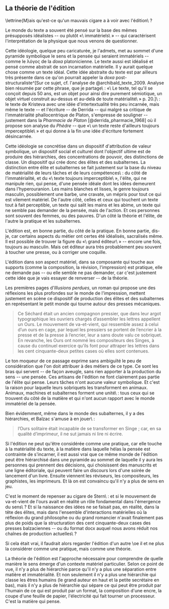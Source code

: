 ## La théorie de l'édition

\lettrine{M}ais qu'est-ce qu'un mauvais cigare a à voir avec l'édition\ ?

Le monde du texte a souvent été pensé sur la base des mêmes présupposés idéalistes -- ou plutôt «\ immatériels\ » -- qui caractérisent l'interprétation de la physique que nous venons de questionner. 

Cette idéologie, quelque peu caricaturée, je l'admets, met au sommet d'une pyramide symbolique le sens et la pensée qui seraient immatériels -- comme le λόγος de la _doxa_ platonicienne. Le texte aussi est idéalisé et pensé comme abstrait de son incarnation matérielle. Il y aurait quelque chose comme un texte idéal. Cette idée abstraite du texte est par ailleurs très présente dans ce qu'on pourrait appeler la _doxa_ post-structuraliste^[Sur ce sujet, cf. l'analyse de @archibald_texte_2009. Analyse bien résumée par cette phrase, que je partage\ : «\ Le texte, tel qu'il se conçoit depuis 50 ans, est un
objet pour ainsi dire purement sémiotique, un objet virtuel construit au-dessus et au-delà de toute
matérialité\ » p. 20.]\ : le texte de Kristeva avec une idée d'intertextualité très peu incarnée, mais même le texte -- et l'écriture -- de Derrida -- qui malgré sa critique de l'immatérialité phallocentrique de Platon, s'empresse de souligner -- justement dans la _Pharmacie de Platon_ [@derrida_pharmacie_1968] où il propose son analyse du _Phèdre_ -- que «\ un texte reste d'ailleurs toujours imperceptible\ » et qui donne à la fin une idée d'écriture fortement désincarnée<!--cette phrase n'est pas finie ? J'ai pas compris-->.

Cette idéologie se concrétise dans un dispositif d'attribution de valeur symbolique, un dispositif social et culturel dont l'objectif ultime est de produire des hiérarchies, des concentrations de pouvoir, des distinctions de classe. Un dispositif qui crée donc des élites et des subalternes. La distinction entre élite et subalternes se fait justement sur la base du niveau de matérialité de leurs tâches et de leurs compétences\ : du côté de l'immatérialité, et du «\ texte toujours imperceptible\ », l'élite, qui ne manipule rien, qui pense, d'une pensée idéale dont les idées demeurent dans l'hyperouranion. Les mains blanches et lisses, le genre toujours masculin, possiblement une barbe, une cravate, un mépris pour tout ce qui est vilement matériel. De l'autre côté, celles et ceux qui touchent un texte tout à fait perceptible, un texte qui salit les mains et les abime, un texte qui ne semble pas demander de la pensée, mais de l'action. Et ces personnes sont souvent des femmes, ou des pauvres. D'un côté la théorie et l'élite, de l'autre la pratique et les subalternes.

L'édition est, en bonne partie, du côté de la pratique. En bonne partie, dis-je, car certains aspects du métier ont certes été idéalisés, sacralisés même. Il est possible de trouver la figure du «\ grand éditeur\ » -- encore une fois, toujours au masculin. Mais cet éditeur aura très probablement peu souvent à toucher une presse, ou à corriger une coquille.

L'édition dans son aspect matériel, dans sa composante qui touche aux supports (comme la composition, la révision, l'impression) est pratique, elle ne demande pas -- ou elle semble ne pas demander, car c'est justement cette idée que je vais essayer de renverser -- de la théorie.

Les premières pages d'_Illusions perdues_, un roman qui propose une des réflexions les plus profondes sur le monde de l'impression, mettent justement en scène ce dispositif de production des élites et des subalternes en représentant le petit monde qui tourne autour des presses mécaniques.

>Ce Séchard était un ancien compagnon pressier, que dans leur argot typographique les ouvriers chargés d’assembler les lettres appellent un Ours. Le mouvement de va-et-vient, qui ressemble assez à celui d’un ours en cage, par lequel les pressiers se portent de l’encrier à la presse et de la presse à l’encrier, leur a sans doute valu ce sobriquet. En revanche, les Ours ont nommé les compositeurs des Singes, à cause du continuel exercice qu’ils font pour attraper les lettres dans les cent cinquante-deux petites cases où elles sont contenues. 

Le ton moqueur de ce passage exprime sans ambiguïté le peu de considération que l'on doit attribuer à des métiers de ce type. Ce sont les bras qui servent -- de façon aveugle, sans rien apporter à la production du sens -- une pensée. Ces artisans de l'édition ne font clairement pas partie de l'élite qui pense. Leurs tâches n'ont aucune valeur symbolique. Et c'est la raison pour laquelle leurs sobriquets les transforment en animaux. Animaux, machines et subalternes forment une unité\ : tous ceux qui se trouvent du côté de la matière et qui n'ont aucun rapport avec le monde immatériel de la pensée.

Bien évidemment, même dans le monde des subalternes, il y a des hiérarchies, et Balzac s'amuse à en jouer\ :


>l’Ours solitaire était incapable de se transformer en Singe ; car, en sa qualité d’imprimeur, il ne sut jamais ni lire ni écrire. 


Si l'édition ne peut qu'être considérée comme une pratique, car elle touche à la matérialité du texte, à la matière dans laquelle hélas la pensée est contrainte de s'incarner, il est aussi vrai que ce même monde de l'édition peut être hiérarchisé dans une pyramide au sommet de laquelle il y aura les personnes qui prennent des décisions, qui choisissent des manuscrits et une ligne éditoriale, qui peuvent faire un discours lors d'une soirée de lancement d'un livre. Ensuite viennent les réviseurs, les compositeurs, les graphistes, les imprimeurs. Et là on est convaincu qu'il n'y a plus de sens en jeu. 

C'est le moment de repenser au cigare de Stern\ : et si le mouvement de va-et-vient de l'ours avait en réalité un rôle fondamental dans l'émergence du sens\ ? Et si la naissance des idées ne se faisait pas, en réalité, dans la tête des élites, mais dans l'ensemble d'interactions matérielles où la réflexion du grand philosophe ou du grand romancier n'avait finalement pas plus de poids que la structuration des cent cinquante-deux cases des presses balzaciennes -- ou du format docx auquel nous avons réduit nos chaînes de production actuelles\ ?

Si cela était vrai, il faudrait alors regarder l'édition d'un autre \oe il et ne plus la considérer comme une pratique, mais comme une théorie. 

La théorie de l'édition est l'approche nécessaire pour comprendre de quelle manière le sens émerge d'un contexte matériel particulier. Selon ce point de vue, il n'y a plus de hiérarchie parce qu'il n'y a plus une séparation entre matière et immatérialité. Et non seulement il n'y a plus une hiérarchie qui classe les êtres humains (le grand auteur en haut et la petite secrétaire en bas), mais il n'y a plus de hiérarchie qui sépare ce qui peut être produit par l'humain de ce qui est produit par un format, la composition d'une encre, la coupe d'une feuille de papier, l'électricité qui fait tourner un processeur. C'est la matière qui pense.

